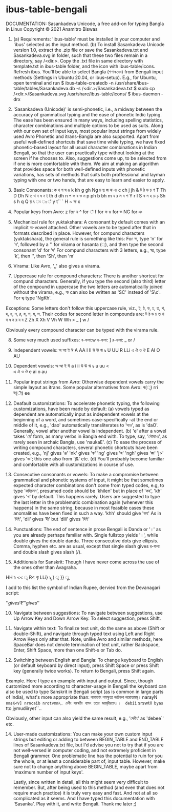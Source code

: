 # ibus-table-bengali
DOCUMENTATION: Sasankadeva Unicode, a free add-on for typing Bangla in Linux
Copyright © 2021 Anamitro Biswas


1. (a) Requirements: 'ibus-table' must be installed in your computer and 'ibus' selected as the input method.
(b) To install Sasankadeva Unicode version 1.0, extract the .zip file or save the Sasankadeva.txt and Sasankadeva.svg in folder, such that these two files remain in a directory, say /<dir.>. Copy the .txt file in same directory with template.txt in ibus-table folder, and the icon with  ibus-table/icons. Refresh ibus. You'll be able to select Bangla (শশাঙ্কদেব) from Bengali input methods (Settings in Ubuntu 20.04, or ibus-setup).
	E.g., for Ubuntu, open terminal and run
	$ ibus-table-createdb -n /usr/share/ibus-table/tables/Sasankadeva.db -s /<dir.>/Sasankadeva.txt
	$ sudo cp /<dir.>/Sasankadeva.svg /usr/share/ibus-table/icons/
	$ ibus-daemon -drx

2. 'Sasankadeva (Unicode)' is semi-phonetic, i.e., a midway between the accuracy of grammatical typing and the ease of phonetic Indic typing. The ease has been ensured in many ways, including spelling statistics, character combinations and multiple options to be used as suits. Along with our own set of input keys, most popular input strings from widely used Avro Phonetic and itrans-Bangla are also supported.
	Apart from useful well-defined shortcuts that save time while typing, we have fixed phonetic-based layout for all usual character combinations in Indian Bengali, so that the user can practically type without looking at the screen if he chooses to. Also, suggestions come up, to be selected from if one is more comfortable with them. We aim at making an algorithm that provides space for both well-defined inputs with phonetic variations, has sets of methods that suits both proffessional and layman typing with one or two hands, that are easy to learn and easier to apply.

3. Basic Consonants:
	ক	খ	গ	ঘ	ঙ
	k	kh	g	gh	Ng
	চ	ছ	জ	ঝ	ঞ
	c	ch	j	jh	&
	ট	ঠ	ড	ঢ	ণ
	T	Th	D	Dh	N
	ত	থ	দ	ধ	ন
	t	th	d	dh	n
	প	ফ	ব	ভ	ম
	p	ph	b	bh	m
	য	র	ল	ব	শ
	Y	r	l		S
	ষ	স	হ	ড়	ঢ়
	Sh	s	h	q	Q
	য়	ৎ	ং	ঃ	ঁ
	y	t``	`	H	~
	ক্ষ
	x
	
4. Popular keys from Avro:
z for য
^ for ঁ
f for ফ
v for ভ
NG for ঞ

5. Mechanical rule for yuktakshara:
A consonant by default comes with an implicit অ-vowel attached. Other vowels are to be typed after that in formats described in place. However, for compund characters (yuktakshara), the general rule is something like this:
For ন্দ,
type 'n' for 'ন', followed by a '\' for virama or hasanta (্), and then type the second consonant 'd' for 'দ'
For compund characters with 3 letters, e.g., ক্ষ্ম,
type 'k', then '\', then 'Sh', then 'm'

6. Virama:
Like Avro, ',,' also gives a virama.

7. Uppercase rule for compound characters:
There is another shortcut for compund characters. Generally, if you type the second (also third) letter of the compound in uppercase the two letters are automaticallly joined without the virama, e.g., শ্চ can also be written as 'SC' instead of 'S\c'. For ঙ্খ type 'NgKh'.

Exceptions: Some letters don't follow this uppercase rule, viz., ট, ঠ, ড, ঢ, ত, থ, দ, ধ, ন, র, য, শ, ষ, স. Their codes for second letter in compounds are:
 ট	ঠ	ড	ঢ	ত	থ	দ	ধ	ন	র	য	ব
 Z	Zh	X	Xh	V	Vh	W	Wh	>	_	]	w
 									/
 
Obviously every compound character can be typed with the virama rule.
 
8. Some very much used suffixes:
 ব-ফলা:w
 য-ফলা:	]
 র-ফলা:	_ or /

9. Independent vowels:
	অ	আ	ই	ঈ
	A	AA	I	II
	উ	ঊ	ঋ	ঌ
	U	UU	R	LLi
	এ	ঐ	ও	ঔ
	E	AI	O	AU

10. Dependent vowels:
	অ	আ	ই	ঈ
		a	i	ii
	উ	ঊ	ঋ	ঌ
	u	uu	<		
	এ	ঐ	ও	ঔ
	e	ai	o	au

11. Popular input strings from Avro:
Otherwise dependent vowels carry the simple layout as itrans. Some popular alternatives from Avro:
ঋ(ৃ) rri
ঈ(ী) ee	

12. Deafault customizations:
To accelerate phonetic typing, the following customizations, have been made by default:
(a) vowels typed as dependent are automatically input as independent vowels at the beginning of a word, and sometimes case-specifically -at the end or middle of it, e.g., 'dao' automatically transliterates to 'দাও', as  is 'daO'. Generally, vowel after another vowel is independent.
(b) 'e' after a vowel takes 'য়ে’ form, as many verbs in Bangla end with. To type, say, 'নৌকাএ', as rarely seen in archaic Bangla, use 'naukaE'.
(c) To ease the process of writing compound characters, several phonetic shortcuts have been created, e.g.,
'nj' gives 'ঞ্জ'
'nk' gives 'ঙ্ক'
'ng' gives 'ঙ্গ'
'ngh' gives 'ঙ্ঘ'
'j>' gives 'জ্ঞ'; this one also from 'j\&'
etc.
(d) You'll probably become familiar and comfortable with all customizations in course of use.

9. Consecutive consonants or vowels:
To make a compromise between grammatical and phonetic systems of input, it might be that sometimes expected character combinations don't come from typed codes, e.g, to type 'কহিলেন', presumed code should be 'khilen' but in place of 'কহ', 'kh' gives 'খ' by default.
This happens rarely. Users are suggested to type the last letter in the problematic combination again (whenever this happens) in the same string, because in most feasible cases these anomalities have been fixed in such a way.
'khh' should give 'কহ'
As in 'দিই', 'dii' gives 'দী' but 'diii' gives 'দিই'

10. Punctuations:
The end of sentence in prose Bengali is Danda or '।' as you are already perhaps familiar with. Single fullstop yields '।', while double gives the double danda. Three consecutive dots give ellipsis. Comma, hyphen etc. are as usual, except that single slash gives র-ফলা and double slash gives slash (/).

11. Additionals for Sanskrit:
Though I have never come across the use of the ones other than Avagraha.

HH	ঽ
<<	ৄ
R<	ৠ
LLi}	ৡ
}	ৢ
}}	ৣ

I add to this list the symbol of Indian Rupee, dervied from the Devanagari script:

'$' gives '₹'
'$$' gives '$'

10. Navigate between suggestions:
To navigate between suggestions, use Up Arrow Key and Down Arrow Key. To select suggestion, press Shift.

11. Navigate within text:
To finalize text unit, do the same as above (Shift or double-Shift), and navigate through typed text using Left and Right Arrow Keys only after that. Note, unlike Avro and similar methods, here SpaceBar does not denote termination of text unit, rather Backspace, Enter, Shift Space, more than one Shift-s or Tab do.

12. Switching between English and Bangla:
To change keyboard to English (or default keyboard by direct input), press Shift Space or press Shift key (generally twice works). To return to Bengali, press Shift again.

Example. Here I type an example with input and output. Since, though customized more according to character-usage in Bengali the keyboard can also be used to type Sanskrit in Bengali script (as is common in large parts of India), what's more appropriate than:
নারায়ণং নমস্কৃত্য নরঞ্চৈব নরোত্তমম্।	narayN` nmsK<V] nrncaib nrotvmm\.
দেবীং সরস্বতীং ব্যাসং ততো জয়মুদীরয়েৎ।।	debii` srswtii` byas` tto jymudiiryet``..

Obviously, other input can also yield the same result, e.g., 'দেবীং' as 'debee`' etc.

14. User-made customizations:
You can make your own custom input strings but editing or adding to between BEGIN_TABLE and END_TABLE lines of Sasankadeva.txt file, but I'd advise you not to try that if you are not well-versed in computer coding, and not extremely proficient in Bengali grammer. One problematic line has the potential to ruin for you the whole, or at least a considerable part of, input table.
	However, make sure not to change anything above BEGIN_TABLE, maybe apart from 'maximum number of input keys'.

	Lastly, since written in detail, all this might seem very difficult to remember. But, after being used to this method (and even that does not require much practice) it is truly very easy and fast. And not at all so complicated as it seems. And I have typed this documentation with 'Sasanka'. Play with it, and write Bengali. Thank me later ;)
